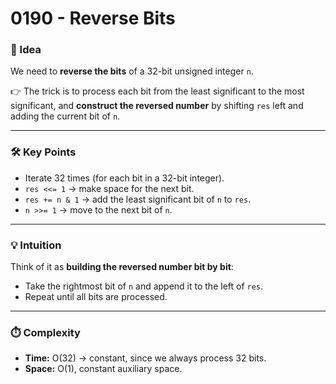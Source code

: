 # 0190 - Reverse Bits

### 🧠 Idea  
We need to **reverse the bits** of a 32-bit unsigned integer `n`.  

👉 The trick is to process each bit from the least significant to the most significant, and **construct the reversed number** by shifting `res` left and adding the current bit of `n`.  

---

### 🛠️ Key Points  
- Iterate 32 times (for each bit in a 32-bit integer).  
- `res <<= 1` → make space for the next bit.  
- `res += n & 1` → add the least significant bit of `n` to `res`.  
- `n >>= 1` → move to the next bit of `n`.  

---

### 💡 Intuition  
Think of it as **building the reversed number bit by bit**:  
- Take the rightmost bit of `n` and append it to the left of `res`.  
- Repeat until all bits are processed.  

---

### ⏱️ Complexity  
- **Time:** O(32) → constant, since we always process 32 bits.  
- **Space:** O(1), constant auxiliary space.  
